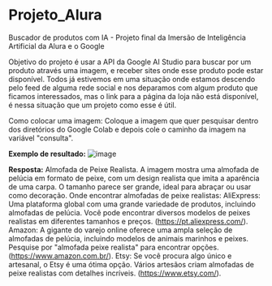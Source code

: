 # Projeto_Alura
Buscador de produtos com IA - Projeto final da Imersão de Inteligência Artificial da Alura e o Google

Objetivo do projeto é usar a API da Google AI Studio para buscar por um produto através uma imagem, e receber sites onde esse produto pode estar disponível.
Todos já estivemos em uma situação onde estamos descendo pelo feed de alguma rede social e nos deparamos com algum produto que ficamos interessados, mas o link para a página da loja não está disponível, é nessa situação que um projeto como esse é útil.

Como colocar uma imagem:
Coloque a imagem que quer pesquisar dentro dos diretórios do Google Colab e depois cole o caminho da imagem na variável "consulta".

**Exemplo de resultado:**
![image](https://github.com/leonardomeneguetti/Projeto_Alura/assets/159548686/03113174-5f5e-49bd-ae78-b9f2cbb79a73)

**Resposta:**
Almofada de Peixe Realista.
A imagem mostra uma almofada de pelúcia em formato de peixe, com um design realista que imita a aparência de uma carpa. O tamanho parece ser grande, ideal para abraçar ou usar como decoração.
Onde encontrar almofadas de peixe realistas:
AliExpress: Uma plataforma global com uma grande variedade de produtos, incluindo almofadas de pelúcia. Você pode encontrar diversos modelos de peixes realistas em diferentes tamanhos e preços. (https://pt.aliexpress.com/).
Amazon: A gigante do varejo online oferece uma ampla seleção de almofadas de pelúcia, incluindo modelos de animais marinhos e peixes. Pesquise por "almofada peixe realista" para encontrar opções. (https://www.amazon.com.br/).
Etsy: Se você procura algo único e artesanal, o Etsy é uma ótima opção. Vários artesãos criam almofadas de peixe realistas com detalhes incríveis. (https://www.etsy.com/).
